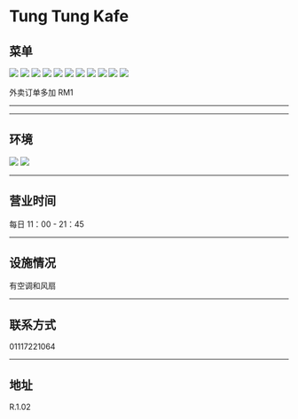 # Tung Tung Kafe

## 菜单

<div class="image-slide">
  <img src="https://img.xmummap.com/11_tung_menu%20%281%29.webp" />
  <img src="https://img.xmummap.com/11_tung_menu%20%282%29.webp" />
  <img src="https://img.xmummap.com/11_tung_menu%20%283%29.webp" />
  <img src="https://img.xmummap.com/11_tung_menu%20%284%29.webp" />
  <img src="https://img.xmummap.com/11_tung_menu%20%285%29.webp" />
  <img src="https://img.xmummap.com/11_tung_menu%20%286%29.webp" />
  <img src="https://img.xmummap.com/11_tung_menu%20%287%29.webp" />
  <img src="https://img.xmummap.com/11_tung_menu%20%288%29.webp" />
  <img src="https://img.xmummap.com/11_tung_menu%20%289%29.webp" />
  <img src="https://img.xmummap.com/11_tung_menu%20%2810%29.webp" />
  <img src="https://img.xmummap.com/11_tung_menu%20%2811%29.webp" />

</div>

外卖订单多加 RM1

---

---

## 环境

<div class="image-slide">
  <img src="https://img.xmummap.com/11_tung%20%281%29.webp" />
  <img src="https://img.xmummap.com/11_tung%20%282%29.webp" />
</div>

---

## 营业时间

每日 11：00 - 21：45

---

## 设施情况

有空调和风扇

---

## 联系方式

01117221064

---

## 地址

R.1.02
